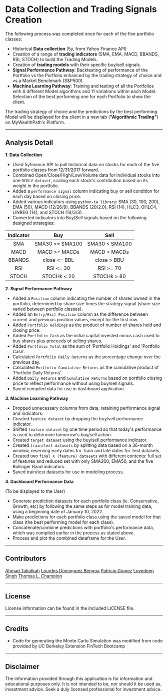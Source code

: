 # Data Collection and Trading Signals Creation

The following process was completed once for each of the five portfolio classes:

* Historical **Data collection** (5y, from Yahoo Finance API)
* Creation of a range of **trading indicators** (SMA, EMA, MACD, BBANDS, RSI, STOCH) to build the Trading Models.
* Creation of **trading models** with their specific buy/sell signals.
* **Signal Performance Pathway**: Backtesting of performance of the Portfolio vs the Portfolio enhanced by the trading strategy of choice and vs a Market Benchmark (S&P500).
* **Machine Learning Pathway**: Training and testing of all the Portfolios with 6 different Model algorithms and 11 variations within each Model. Selection of the best performing one for each Portfolio to show the client.

The trading strategy of choice and the predictions by the best performing Model will be displayed for the client in a new tab (**"Algorithmic Trading"**) on MyWealthPath's Platform.

---

## Analysis Detail

**1. Data Collection**

* Used 5yfinance API to pull historical data on stocks for each of the five portfolio classes from 12/31/2017 forward.
* Combined Open/Close/High/Low/Volume data for individual stocks into one ```OCHLV dataset```, scaling each stock's contribution based on its weight in the portfolio.
* Added a ```performance signal``` column indicating buy or sell condition for each day based on closing price.
* Added various indicators using ```python-ta library```: SMA (30, 100, 200), EMA (50), MACD (12/26/9), BBANDS (20/2.0), RSI (14), HLC3, OHLC4, LINREG (14), and STOCH (14/3/3).
* Converted indicators into Buy/Sell signals based on the following designed strategies:

| Indicator |       Buy       |      Sell      |
|:---------:|:---------------:|:--------------:|
| SMA       | SMA30 >= SMA100 | SMA30 < SMA100 |
| MACD      | MACD >= MACDs   | MACD < MACDs   |
| BBANDS    | close  <= BBL   | close  > BBU   |
| RSI       | RSI <= 30       | RSI >= 70      |
| STOCH     | STOCHk < 20     | STOCHk > 80    |


**2. Signal Performance Pathway**

* Added a ```Position``` column indicating the number of shares owned in the portfolio, determined by share size times the strategy signal (share size varied between portfolio classes).
* Added an ```Entry/Exit Position``` column as the difference between current and previous position values, except for the first row.
* Added ```Portfolio Holdings``` as the product of number of shares held and closing price.
* Added ```Portfolio Cash``` as the initial capital invested minus cash used to buy shares plus proceeds of selling shares.
* Added ```Portfolio Total``` as the sum of 'Portfolio Holdings' and 'Portfolio Cash'.
* Calculated ```Portfolio Daily Returns``` as the percentage change over the previous day.
* Calculated ```Portfolio Cumulative Returns``` as the cumulative product of 'Portfolio Daily Returns'.
* Added ```Daily Returns``` and ```Cumulative Returns``` based on portfolio closing price to reflect performance without using buy/sell signals.
* Saved compiled data for use in dashboard application.


**3. Machine Learning Pathway**

* Dropped unnecessary columns from data, retaining performance signal and indicators.
* Created ```feature dataset``` by dropping the buy/sell performance indicator.
* Shifted ```feature dataset``` by one time period so that today's performance is used to determine tomorrow's buy/sell action.
* Created ```target dataset``` using the buy/sell performance indicator.
* Created ```train/test datasets``` by splitting data based on a 36-month window, reserving early dates for Train and late dates for Test datasets.
* Created two ```final X (feature) datasets``` with different contents: full set of features and reduced set with only SMA200, EMA50, and the five Bollinger Band indicators.
* Saved train/test datasets for use in modeling process.

**4. Dashboard Performance Data**

(To be displayed to the User)

* Generate prediction datasets for each portfolio class (ie. Conservative, Growth, etc) by following the same steps as for model training data, using a beginning date of January 10, 2022.
* Make predictions for each portfolio class using the saved model for that class (the best performing model for each class).
* Concatenate/combine predictions with portfolio's performance data, which was compiled earlier in the process as stated above.
* Process and plot the combined dataframe for the User.

---

## Contributors

[Ahmad Takatkah](https://github.com/vcpreneur)
[Lourdes Dominguez Bengoa](https://github.com/LourdesDB)
[Patricio Gomez](https://github.com/patogogo)
[Lovedeep Singh](https://github.com/LovedeepSingh89)
[Thomas L. Champion](https://github.com/tlchampion)

---

## License

License information can be found in the included LICENSE file.

---
## Credits
* Code for generating the Monte Carlo Simulation was modified from code provided by UC Berkeley Extension FinTech Bootcamp

---

## Disclaimer

The information provided through this application is for information and educational purposes only. 
It is not intended to be, nor should it be used as, investment advice. 
Seek a duly licensed professional for investment advice.


